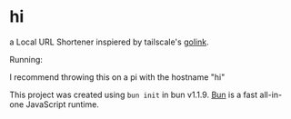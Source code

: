 # hi

a Local URL Shortener inspiered by tailscale's [golink](https://github.com/tailscale/golink).

Running:

I recommend throwing this on a pi with the hostname "hi"

This project was created using `bun init` in bun v1.1.9. [Bun](https://bun.sh) is a fast all-in-one JavaScript runtime.
